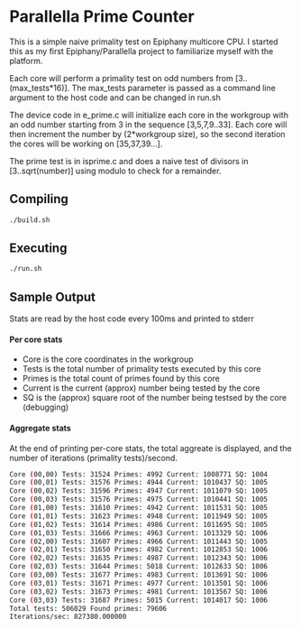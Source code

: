 # Parallella Prime Counter


This is a simple naive primality test on Epiphany multicore CPU. I started this as my first Epiphany/Parallella project to familiarize myself with the platform.


Each core will perform a primality test on odd numbers from [3..(max_tests*16)]. The max_tests parameter is passed as a command line argument to the host code and can be changed in run.sh


The device code in e_prime.c will initialize each core in the workgroup with an odd number starting from 3 in the sequence [3,5,7,9..33]. Each core will then increment the number by (2*workgroup size), so the second iteration the cores will be working on [35,37,39...].


The prime test is in isprime.c and does a naive test of divisors in [3..sqrt(number)] using modulo to check for a remainder.


## Compiling

```sh
./build.sh
```

## Executing

```sh
./run.sh
```


## Sample Output


Stats are read by the host code every 100ms and printed to stderr


#### Per core stats

* Core is the core coordinates in the workgroup
* Tests is the total number of primality tests executed by this core
* Primes is the total count of primes found by this core
* Current is the current (approx) number being tested by the core
* SQ is the (approx) square root of the number being testsed by the core (debugging)


#### Aggregate stats

At the end of printing per-core stats, the total aggreate is displayed, and the number of iterations (primality tests)/second.


```sh
Core (00,00) Tests: 31524 Primes: 4992 Current: 1008771 SQ: 1004
Core (00,01) Tests: 31576 Primes: 4944 Current: 1010437 SQ: 1005
Core (00,02) Tests: 31596 Primes: 4947 Current: 1011079 SQ: 1005
Core (00,03) Tests: 31576 Primes: 4975 Current: 1010441 SQ: 1005
Core (01,00) Tests: 31610 Primes: 4942 Current: 1011531 SQ: 1005
Core (01,01) Tests: 31623 Primes: 4948 Current: 1011949 SQ: 1005
Core (01,02) Tests: 31614 Primes: 4986 Current: 1011695 SQ: 1005
Core (01,03) Tests: 31666 Primes: 4963 Current: 1013329 SQ: 1006
Core (02,00) Tests: 31607 Primes: 4966 Current: 1011443 SQ: 1005
Core (02,01) Tests: 31650 Primes: 4982 Current: 1012853 SQ: 1006
Core (02,02) Tests: 31635 Primes: 4987 Current: 1012343 SQ: 1006
Core (02,03) Tests: 31644 Primes: 5018 Current: 1012633 SQ: 1006
Core (03,00) Tests: 31677 Primes: 4983 Current: 1013691 SQ: 1006
Core (03,01) Tests: 31671 Primes: 4977 Current: 1013501 SQ: 1006
Core (03,02) Tests: 31673 Primes: 4981 Current: 1013567 SQ: 1006
Core (03,03) Tests: 31687 Primes: 5015 Current: 1014017 SQ: 1006
Total tests: 506029 Found primes: 79606
Iterations/sec: 827380.000000
```
